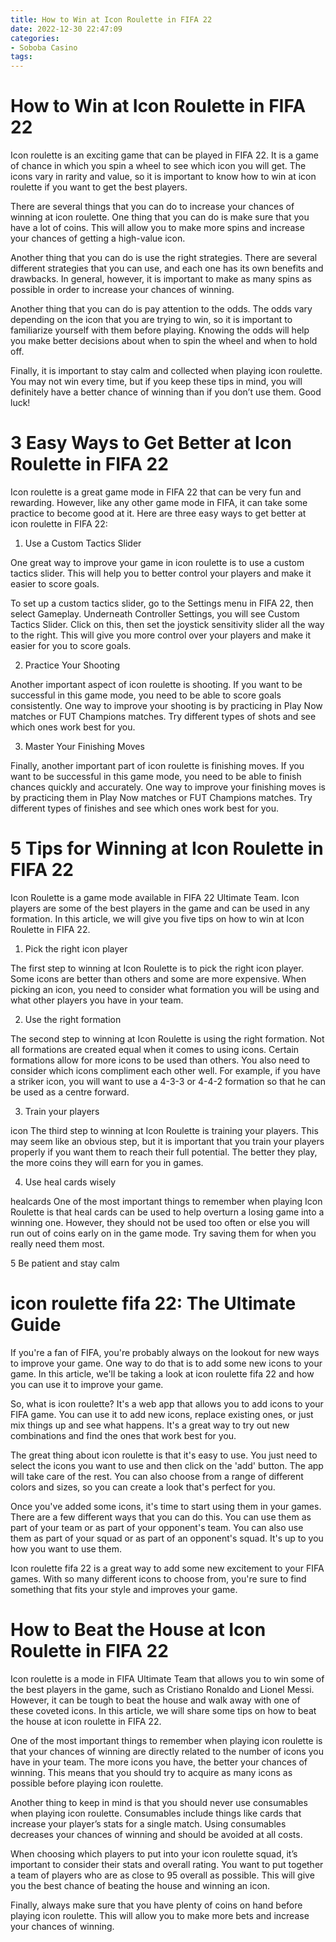 ```yaml
---
title: How to Win at Icon Roulette in FIFA 22
date: 2022-12-30 22:47:09
categories:
- Soboba Casino
tags:
---
```



#  How to Win at Icon Roulette in FIFA 22

Icon roulette is an exciting game that can be played in FIFA 22. It is a game of chance in which you spin a wheel to see which icon you will get. The icons vary in rarity and value, so it is important to know how to win at icon roulette if you want to get the best players.

There are several things that you can do to increase your chances of winning at icon roulette. One thing that you can do is make sure that you have a lot of coins. This will allow you to make more spins and increase your chances of getting a high-value icon.

Another thing that you can do is use the right strategies. There are several different strategies that you can use, and each one has its own benefits and drawbacks. In general, however, it is important to make as many spins as possible in order to increase your chances of winning.

Another thing that you can do is pay attention to the odds. The odds vary depending on the icon that you are trying to win, so it is important to familiarize yourself with them before playing. Knowing the odds will help you make better decisions about when to spin the wheel and when to hold off.

Finally, it is important to stay calm and collected when playing icon roulette. You may not win every time, but if you keep these tips in mind, you will definitely have a better chance of winning than if you don’t use them. Good luck!

#  3 Easy Ways to Get Better at Icon Roulette in FIFA 22

Icon roulette is a great game mode in FIFA 22 that can be very fun and rewarding. However, like any other game mode in FIFA, it can take some practice to become good at it. Here are three easy ways to get better at icon roulette in FIFA 22:

1. Use a Custom Tactics Slider

One great way to improve your game in icon roulette is to use a custom tactics slider. This will help you to better control your players and make it easier to score goals.

To set up a custom tactics slider, go to the Settings menu in FIFA 22, then select Gameplay. Underneath Controller Settings, you will see Custom Tactics Slider. Click on this, then set the joystick sensitivity slider all the way to the right. This will give you more control over your players and make it easier for you to score goals.

2. Practice Your Shooting

Another important aspect of icon roulette is shooting. If you want to be successful in this game mode, you need to be able to score goals consistently. One way to improve your shooting is by practicing in Play Now matches or FUT Champions matches. Try different types of shots and see which ones work best for you.

3. Master Your Finishing Moves

Finally, another important part of icon roulette is finishing moves. If you want to be successful in this game mode, you need to be able to finish chances quickly and accurately. One way to improve your finishing moves is by practicing them in Play Now matches or FUT Champions matches. Try different types of finishes and see which ones work best for you.

#  5 Tips for Winning at Icon Roulette in FIFA 22

Icon Roulette is a game mode available in FIFA 22 Ultimate Team. Icon players are some of the best players in the game and can be used in any formation. In this article, we will give you five tips on how to win at Icon Roulette in FIFA 22.

1. Pick the right icon player

The first step to winning at Icon Roulette is to pick the right icon player. Some icons are better than others and some are more expensive. When picking an icon, you need to consider what formation you will be using and what other players you have in your team.

2. Use the right formation

The second step to winning at Icon Roulette is using the right formation. Not all formations are created equal when it comes to using icons. Certain formations allow for more icons to be used than others. You also need to consider which icons compliment each other well. For example, if you have a striker icon, you will want to use a 4-3-3 or 4-4-2 formation so that he can be used as a centre forward.

3. Train your players

icon The third step to winning at Icon Roulette is training your players. This may seem like an obvious step, but it is important that you train your players properly if you want them to reach their full potential. The better they play, the more coins they will earn for you in games.

4. Use heal cards wisely

healcards One of the most important things to remember when playing Icon Roulette is that heal cards can be used to help overturn a losing game into a winning one. However, they should not be used too often or else you will run out of coins early on in the game mode. Try saving them for when you really need them most.

5 Be patient and stay calm

#  icon roulette fifa 22: The Ultimate Guide

If you're a fan of FIFA, you're probably always on the lookout for new ways to improve your game. One way to do that is to add some new icons to your game. In this article, we'll be taking a look at icon roulette fifa 22 and how you can use it to improve your game.

So, what is icon roulette? It's a web app that allows you to add icons to your FIFA game. You can use it to add new icons, replace existing ones, or just mix things up and see what happens. It's a great way to try out new combinations and find the ones that work best for you.

The great thing about icon roulette is that it's easy to use. You just need to select the icons you want to use and then click on the 'add' button. The app will take care of the rest. You can also choose from a range of different colors and sizes, so you can create a look that's perfect for you.

Once you've added some icons, it's time to start using them in your games. There are a few different ways that you can do this. You can use them as part of your team or as part of your opponent's team. You can also use them as part of your squad or as part of an opponent's squad. It's up to you how you want to use them.

Icon roulette fifa 22 is a great way to add some new excitement to your FIFA games. With so many different icons to choose from, you're sure to find something that fits your style and improves your game.

#  How to Beat the House at Icon Roulette in FIFA 22

Icon roulette is a mode in FIFA Ultimate Team that allows you to win some of the best players in the game, such as Cristiano Ronaldo and Lionel Messi. However, it can be tough to beat the house and walk away with one of these coveted icons. In this article, we will share some tips on how to beat the house at icon roulette in FIFA 22.

One of the most important things to remember when playing icon roulette is that your chances of winning are directly related to the number of icons you have in your team. The more icons you have, the better your chances of winning. This means that you should try to acquire as many icons as possible before playing icon roulette.

Another thing to keep in mind is that you should never use consumables when playing icon roulette. Consumables include things like cards that increase your player’s stats for a single match. Using consumables decreases your chances of winning and should be avoided at all costs.

When choosing which players to put into your icon roulette squad, it’s important to consider their stats and overall rating. You want to put together a team of players who are as close to 95 overall as possible. This will give you the best chance of beating the house and winning an icon.

Finally, always make sure that you have plenty of coins on hand before playing icon roulette. This will allow you to make more bets and increase your chances of winning.
